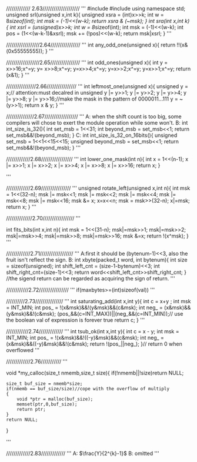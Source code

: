 ///////////// 2.63////////////////////
'''
#include<cstdio>
#include<climits>
using namespace std;
unsigned srl(unsigned x,int k){
	unsigned xsra = (int)x>>k;
	int w = 8*sizeof(int);
	int msk = (-1)<<(w-k);
	return xsra & (~msk);
}
int sra(int x,int k){
	int xsrl = (unsigned)x>>k;
	int w = 8*sizeof(int);
	int msk = (-1)<<(w-k);
	int pos = (1<<(w-k-1)&xsrl);
	msk += (!pos)<<(w-k);
	return msk|xsrl;
}
'''

//////////////////2.64////////////////
'''
int any_odd_one(unsigned x){
	return !!(x&(0x55555555));
}
'''

//////////////////2.65////////////////
'''
int odd_ones(unsigned x){
    int y = x>>16;x^=y;
    y= x>>8;x^=y;
    y=x>>4;x^=y;
    y=x>>2;x^=y;
    y=x>>1;x^=y;
    return (x&1);
}
'''

////////////////2.66////////////////
'''
int leftmost_one(unsigned x){
    unsigned y = x;// attention:must decalred in unsigned
    y |= y>>1;
    y |= y>>2;
    y |= y>>4;
    y |= y>>8;
    y |= y>>16;//make the mask in the pattern of 0000011...111
    y = ~(y>>1);
    return x & y;
}
'''

///////////////2.67//////////////////
'''
A: when the shift count is too big, some compilers will chose to exert the module operation while some won't.
B: 
int int_size_is_32(){
    int set_msb = 1<<31;
    int beyond_msb = set_msb<<1;
    return set_msb&&!(beyond_msb);
}
C:
int int_size_is_32_on_16bits(){
    unsigned set_msb = 1<<1<<15<<15;
    unsigned beyond_msb = set_msb<<1;
    return set_msb&&!(beyond_msb);
}
'''

/////////////2.68/////////////////
'''
int lower_one_mask(int n){
    int x = 1<<(n-1);
    x |= x>>1;
    x |= x>>2;
    x |= x>>4; 
    x |= x>>8;
    x |= x>>16;
    return x;
}

'''

/////////////2.69////////////////
'''
unsigned rotate_left(unsigned x,int n){
    int msk = 1<<(32-n);
    msk |= msk<<1;
    msk |= msk<<2;
    msk |= msk<<4;
    msk |= msk<<8;
    msk |= msk<<16;
    msk &= x;
    x=x<<n;
    msk = msk>>(32-n);
    x|=msk;
    return x;
}
'''

//////////////2.70/////////////////
'''

int fits_bits(int x,int n){
    int msk = 1<<(31-n);
    msk|=msk>>1;
    msk|=msk>>2;
    msk|=msk>>4;
    msk|=msk>>8;
    msk|=msk>>16;
    msk &=x;
    return !(x^msk);
}
'''

/////////////2.71//////////////////
'''
A:first it should be (bytenum-1)<<3, also the fruit isn't reflect the sign.
B:
int xbyte(packed_t word, int bytenum){
    int size = sizeof(unsigned);
    int shift_left_cnt = (size-1-bytenum)<<3;
    int shift_right_cnt=(size-1)<<3;
    return word<<shift_left_cnt>>shift_right_cnt;
}
//the sigend return can be regarded as acquiring the sign of return.
'''

////////////2.72////////////////
'''
if(maxbytes>=(int)sizeof(val))
'''

//////////2.73///////////////
'''
int saturating_add(int x,int y){
    int c = x+y ;
    int msk = INT_MIN;
    int pos_ = !(x&msk)&&!(y&msk)&&(c&msk);
    int neg_ = (x&msk)&&(y&msk)&&!(c&msk);
    (pos_&&(c=INT_MAX))||(neg_&&(c=INT_MIN));// use the boolean val of expression is forever true
    return c;
}
'''

////////////2.74/////////////
'''
int tsub_ok(int x,int y){
    int c = x - y;
    int msk = INT_MIN;
    int pos_ = !(x&msk)&&!((-y)&msk)&&(c&msk);
    int neg_ = (x&msk)&&((-y)&msk)&&!(c&msk);
    return !(pos_||neg_);
}// return 0 when overflowed
'''

/////////////2.76///////////
'''

void *my_calloc(size_t nmemb,size_t size){
    if(!nmemb||!size)return NULL;
    
    size_t buf_size = nmemb*size;
    if(nmemb == buf_size/size)//cope with the overflow of multiply
    {
        void *ptr = malloc(buf_size);
        memset(ptr,0,buf_size);
        return ptr;
    }
    return NULL;
}

'''
	
/////////////2.83/////////////
'''
A: $\frac{Y}{2^{k}-1}$
B: omitted
'''
